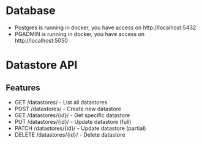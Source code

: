 # Database
- Postgres is running in docker, you have access on http://localhost:5432
- PGADMIN is running in docker, you have access on http://localhost:5050

# Datastore API
## Features
- GET /datastores/ - List all datastores
- POST /datastores/ - Create new datastore
- GET /datastores/{id}/ - Get specific datastore
- PUT /datastores/{id}/ - Update datastore (full)
- PATCH /datastores/{id}/ - Update datastore (partial)
- DELETE /datastores/{id}/ - Delete datastore


